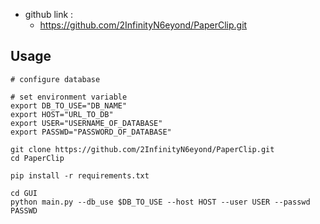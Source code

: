 
- github link :
    - https://github.com/2InfinityN6eyond/PaperClip.git

## Usage

```
# configure database 

# set environment variable
export DB_TO_USE="DB_NAME"
export HOST="URL_TO_DB"
export USER="USERNAME_OF_DATABASE"
export PASSWD="PASSWORD_OF_DATABASE"

git clone https://github.com/2InfinityN6eyond/PaperClip.git
cd PaperClip

pip install -r requirements.txt

cd GUI
python main.py --db_use $DB_TO_USE --host HOST --user USER --passwd PASSWD
```

